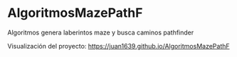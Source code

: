 # AlgoritmosMazePathF
Algoritmos genera laberintos maze y busca caminos pathfinder

Visualización del proyecto: https://juan1639.github.io/AlgoritmosMazePathF

